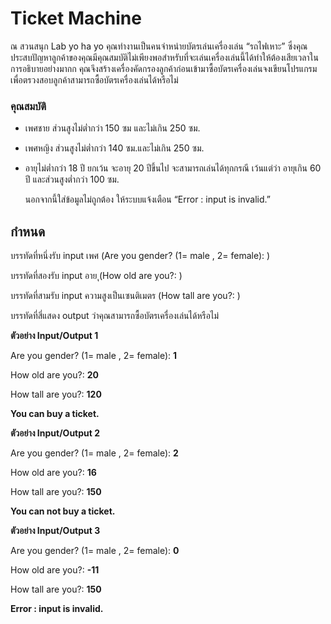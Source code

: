 # Ticket Machine
ณ สวนสนุก Lab yo ha yo คุณทำงานเป็นคนจำหน่ายบัตรเล่นเครื่องเล่น “รถไฟเหาะ” ซึ่งคุณประสบปัญหาลูกค้าของคุณมีคุณสมบัติไม่เพียงพอสำหรับที่จะเล่นเครื่องเล่นนี้ได้ทำให้ต้องเสียเวลาในการอธิบายอย่างมากก คุณจึงสร้างเครื่องคัดกรองลูกค้าก่อนเข้ามาซื้อบัตรเครื่องเล่นจงเขียนโปรแกรมเพื่อตรวงสอบลูกค้าสามารถซื้อบัตรเครื่องเล่นได้หรือไม่
### คุณสมบัติ
* เพศชาย ส่วนสูงไม่ต่ำกว่า 150 ซม และไม่เกิน 250 ซม.
* เพศหญิง ส่วนสูงไม่ต่ำกว่า 140 ซม.และไม่เกิน 250 ซม.
* อายุไม่ต่ำกว่า 18 ปี ยกเว้น จะอายุ 20 ปีขึ้นไป จะสามารถเล่นได้ทุกกรณี เว้นแต่ว่า อายุเกิน 60 ปี และส่วนสูงต่ำกว่า 100 ซม.

   นอกจากนี้ใส่ข้อมูลไม่ถูกต้อง ให้ระบบแจ้งเตือน “Error : input is invalid.”

## กำหนด
บรรทัดที่หนึ่งรับ input เพศ (Are you gender? (1= male , 2= female): )

บรรทัดที่สองรับ input อาย ุ(How old are you?: )

บรรทัดที่สามรับ input ความสูงเป็นเซนติเมตร (How tall are you?: )

บรรทัดที่สี่แสดง output ว่าคุณสามารถซื้อบัตรเครื่องเล่นได้หรือไม่

**ตัวอย่าง Input/Output 1**

Are you gender? (1= male , 2= female): **1**

How old are you?: **20**

How tall are you?: **120**

**You can buy a ticket.**



**ตัวอย่าง Input/Output 2**

Are you gender? (1= male , 2= female): **2**

How old are you?: **16**

How tall are you?: **150**

**You can not buy a ticket.**



**ตัวอย่าง Input/Output 3**

Are you gender? (1= male , 2= female): **0**

How old are you?: **-11**

How tall are you?: **150**

**Error : input is invalid.**
